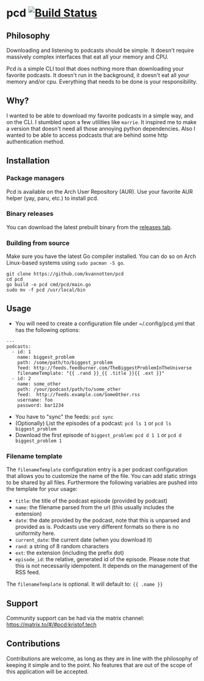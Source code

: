 # pcd [![Build Status](https://travis-ci.org/kvannotten/pcd.svg?branch=master)](https://travis-ci.org/kvannotten/pcd)

## Philosophy

Downloading and listening to podcasts should be simple. It doesn't require massively complex interfaces that eat all your memory and CPU. 

Pcd is a simple CLI tool that does nothing more than downloading your favorite podcasts. It doesn't run in the background, it doesn't eat all your memory and/or cpu. Everything that needs to be done is your responsibility. 

## Why?

I wanted to be able to download my favorite podcasts in a simple way, and on the CLI. I stumbled upon a few utilities like `marrie`. It inspired me to make a version that doesn't need all those annoying python dependencies. Also I wanted to be able to access podcasts that are behind some http authentication method.

## Installation

### Package managers

Pcd is available on the Arch User Repository (AUR). Use your favorite AUR helper (yay, paru, etc.) to install pcd.

### Binary releases

You can download the latest prebuilt binary from the [releases tab](https://github.com/kvannotten/pcd/releases).

### Building from source

Make sure you have the latest Go compiler installed. You can do so on Arch Linux-based systems using `sudo pacman -S go`.
```
git clone https://github.com/kvannotten/pcd
cd pcd
go build -o pcd cmd/pcd/main.go
sudo mv -f pcd /usr/local/bin
```

## Usage

- You will need to create a configuration file under ~/.config/pcd.yml that has the following options: 
```
---
podcasts:
  - id: 1
    name: biggest_problem
    path: /some/path/to/biggest_problem
    feed: http://feeds.feedburner.com/TheBiggestProblemInTheUniverse
    filenameTemplate: "{{ .rand }}_{{ .title }}{{ .ext }}"
  - id: 2
    name: some_other
    path: /your/podcast/path/to/some_other
    feed:  http://feeds.example.com/SomeOther.rss
    username: foo
    password: bar1234
```
- You have to "sync" the feeds: `pcd sync`
- (Optionally) List the episodes of a podcast: `pcd ls 1` or `pcd ls biggest_problem`
- Download the first episode of `biggest_problem`: `pcd d 1 1` or `pcd d biggest_problem 1`

### Filename template

The `filenameTemplate` configuration entry is a per podcast configuration that allows you to
customize the name of the file. You can add static strings to be shared by all files. Furthermore
the following variables are pushed into the template for your usage:
* `title`: the title of the podcast episode (provided by podcast)
* `name`: the filename parsed from the url (this usually includes the extension)
* `date`: the date provided by the podcast, note that this is unparsed and provided as is. Podcasts use very different formats so there is no uniformity here.
* `current_date`: the current date (when you download it)
* `rand`: a string of 8 random characters
* `ext`: the extension (including the prefix dot)
* `episode_id`: the relative, generated id of the episode. Please note that this is not necessarily idempotent. It depends on the management of the RSS feed.

The `filenameTemplate` is optional. It will default to: `{{ .name }}`

## Support

Community support can be had via the matrix channel: https://matrix.to/#/#pcd:kristof.tech

## Contributions

Contributions are welcome, as long as they are in line with the philosophy of keeping it simple and to the point. No features that are out of the scope of this application will be accepted.
